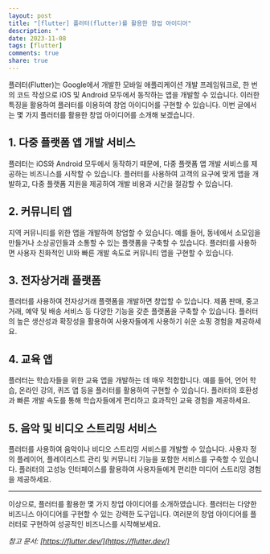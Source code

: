 ```yaml
---
layout: post
title: "[flutter] 플러터(flutter)를 활용한 창업 아이디어"
description: " "
date: 2023-11-08
tags: [flutter]
comments: true
share: true
---
```


플러터(Flutter)는 Google에서 개발한 모바일 애플리케이션 개발 프레임워크로, 한 번의 코드 작성으로 iOS 및 Android 모두에서 동작하는 앱을 개발할 수 있습니다. 이러한 특징을 활용하여 플러터를 이용하여 창업 아이디어를 구현할 수 있습니다. 이번 글에서는 몇 가지 플러터를 활용한 창업 아이디어를 소개해 보겠습니다.

## 1. 다중 플랫폼 앱 개발 서비스

플러터는 iOS와 Android 모두에서 동작하기 때문에, 다중 플랫폼 앱 개발 서비스를 제공하는 비즈니스를 시작할 수 있습니다. 플러터를 사용하여 고객의 요구에 맞게 앱을 개발하고, 다중 플랫폼 지원을 제공하여 개발 비용과 시간을 절감할 수 있습니다.

## 2. 커뮤니티 앱

지역 커뮤니티를 위한 앱을 개발하여 창업할 수 있습니다. 예를 들어, 동네에서 소모임을 만들거나 소상공인들과 소통할 수 있는 플랫폼을 구축할 수 있습니다. 플러터를 사용하면 사용자 친화적인 UI와 빠른 개발 속도로 커뮤니티 앱을 구현할 수 있습니다.

## 3. 전자상거래 플랫폼

플러터를 사용하여 전자상거래 플랫폼을 개발하면 창업할 수 있습니다. 제품 판매, 중고 거래, 예약 및 배송 서비스 등 다양한 기능을 갖춘 플랫폼을 구축할 수 있습니다. 플러터의 높은 생산성과 확장성을 활용하여 사용자들에게 사용하기 쉬운 쇼핑 경험을 제공하세요.

## 4. 교육 앱

플러터는 학습자들을 위한 교육 앱을 개발하는 데 매우 적합합니다. 예를 들어, 언어 학습, 온라인 강의, 퀴즈 앱 등을 플러터를 활용하여 구현할 수 있습니다. 플러터의 호환성과 빠른 개발 속도를 통해 학습자들에게 편리하고 효과적인 교육 경험을 제공하세요.

## 5. 음악 및 비디오 스트리밍 서비스

플러터를 사용하여 음악이나 비디오 스트리밍 서비스를 개발할 수 있습니다. 사용자 정의 플레이어, 플레이리스트 관리 및 커뮤니티 기능을 포함한 서비스를 구축할 수 있습니다. 플러터의 고성능 인터페이스를 활용하여 사용자들에게 편리한 미디어 스트리밍 경험을 제공하세요.

---

이상으로, 플러터를 활용한 몇 가지 창업 아이디어를 소개하였습니다. 플러터는 다양한 비즈니스 아이디어를 구현할 수 있는 강력한 도구입니다. 여러분의 창업 아이디어를 플러터로 구현하여 성공적인 비즈니스를 시작해보세요.

_참고 문서: [https://flutter.dev/](https://flutter.dev/)_